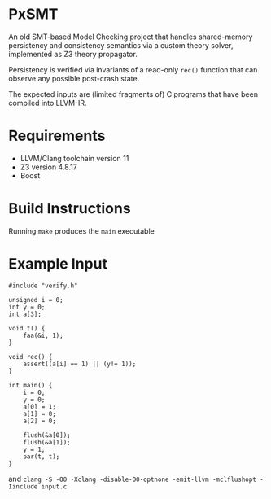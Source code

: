 # PxSMT

An old SMT-based Model Checking project that handles shared-memory persistency and consistency semantics via a custom theory solver,
implemented as Z3 theory propagator.

Persistency is verified via invariants of a read-only `rec()` function that can observe any possible post-crash state.

The expected inputs are (limited fragments of) C programs that have been compiled into LLVM-IR.

# Requirements

- LLVM/Clang toolchain version 11
- Z3 version 4.8.17
- Boost

# Build Instructions

Running `make` produces the `main` executable

# Example Input
```
#include "verify.h"

unsigned i = 0;
int y = 0;
int a[3];

void t() {
    faa(&i, 1);
}

void rec() {
    assert((a[i] == 1) || (y!= 1));
}

int main() {
    i = 0;
    y = 0;
    a[0] = 1;
    a[1] = 0;
    a[2] = 0;

    flush(&a[0]);
    flush(&a[1]);
    y = 1;
    par(t, t);
}
```
and `clang -S -O0 -Xclang -disable-O0-optnone -emit-llvm -mclflushopt -Iinclude input.c`
